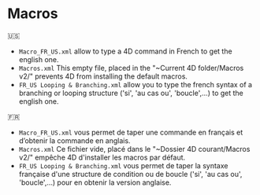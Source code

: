 # Macros
🇺🇸

* `Macro_FR_US.xml` allow to type a 4D command in French to get the english one.
* `Macros.xml` This empty file, placed in the "~Current 4D folder/Macros v2/" prevents 4D from installing the default macros.
* `FR_US Looping & Branching.xml` allow you to type the french syntax of a branching or looping structure ('si', 'au cas ou', 'boucle',…) to get the english one.


🇫🇷

* `Macro_FR_US.xml` vous permet de taper une commande en français et d’obtenir la commande en anglais.
* `Macros.xml` Ce fichier vide, placé dans le "~Dossier 4D courant/Macros v2/" empêche 4D d'installer les macros par défaut.
* `FR_US Looping & Branching.xml` vous permet de taper la syntaxe française d'une structure de condition ou de boucle ('si', 'au cas ou', 'boucle',…) pour en obtenir la version anglaise.